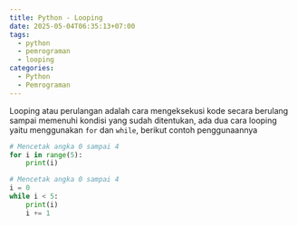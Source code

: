 ```yaml
---
title: Python - Looping
date: 2025-05-04T06:35:13+07:00
tags:
  - python
  - pemrograman
  - looping
categories:
  - Python
  - Pemrograman
---
```


Looping atau perulangan adalah cara mengeksekusi kode secara berulang sampai memenuhi kondisi yang sudah ditentukan, ada dua cara looping yaitu menggunakan `for` dan `while`, berikut contoh penggunaannya 

```python
# Mencetak angka 0 sampai 4
for i in range(5):
    print(i)
```

```python
# Mencetak angka 0 sampai 4
i = 0
while i < 5:
    print(i)
    i += 1
```